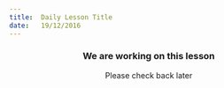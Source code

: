```yaml
---
title:  Daily Lesson Title
date:   19/12/2016
---
```


### <center>We are working on this lesson</center> 

 <center>Please check back later</center>